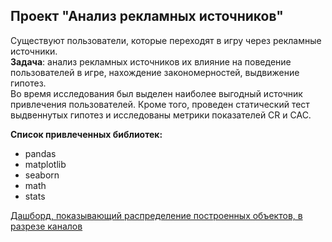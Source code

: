 
## Проект "Анализ рекламных источников"   
Существуют пользователи, которые переходят в игру через рекламные источники.  
**Задача**: анализ рекламных источников их влияние на поведение пользователей в игре, нахождение закономерностей, выдвижение гипотез.  
Во время исследования был выделен наиболее выгодный источник привлечения пользователей. Кроме того, проведен статический тест выдвеннутых гипотез и исследованы метрики показателей CR и CAC.  

**Список привлеченных библиотек:**
- pandas
- matplotlib
- seaborn
- math
- stats


[Дашборд, показывающий распределение построенных объектов, в разрезе каналов](https://public.tableau.com/views/Dash_project_final/Dashboard_final_project?:language=en-US&publish=yes&:display_count=n&:origin=viz_share_link)   
